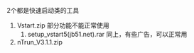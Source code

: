 2个都是快速启动类的工具

1. Vstart.zip 部分功能不能正常使用
    1. setup_vstart5(jb51.net).rar 同上，有些广告，可以正常用
2. nTrun_V3.1.1.zip 